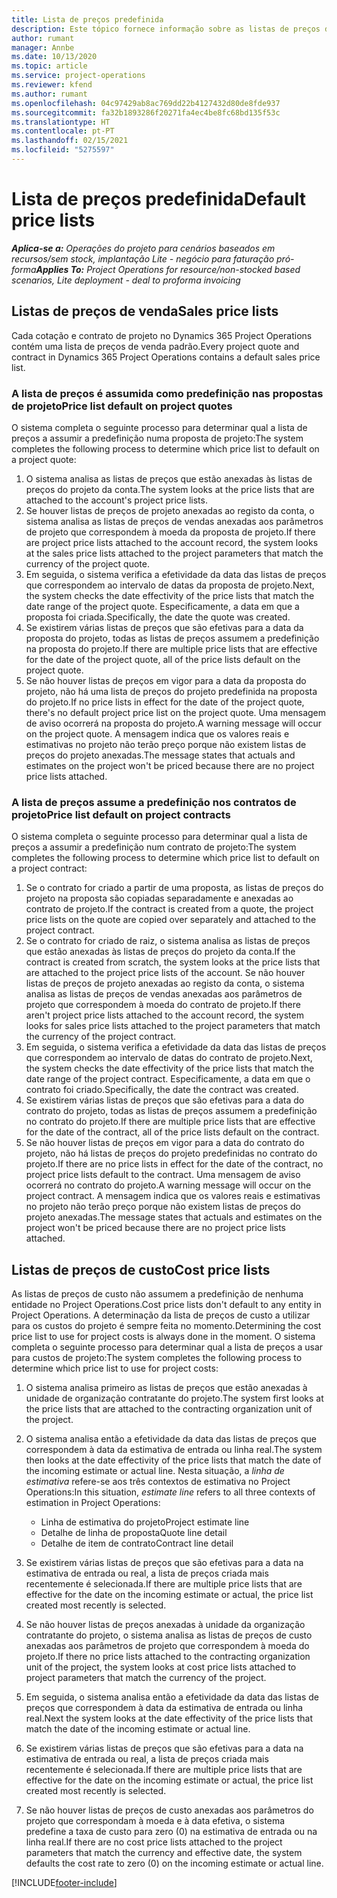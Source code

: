 ```yaml
---
title: Lista de preços predefinida
description: Este tópico fornece informação sobre as listas de preços de custos e vendas predefinidas no Project Operations.
author: rumant
manager: Annbe
ms.date: 10/13/2020
ms.topic: article
ms.service: project-operations
ms.reviewer: kfend
ms.author: rumant
ms.openlocfilehash: 04c97429ab8ac769dd22b4127432d80de8fde937
ms.sourcegitcommit: fa32b1893286f20271fa4ec4be8fc68bd135f53c
ms.translationtype: HT
ms.contentlocale: pt-PT
ms.lasthandoff: 02/15/2021
ms.locfileid: "5275597"
---
```

# <a name="default-price-lists"></a><span data-ttu-id="b55d9-103">Lista de preços predefinida</span><span class="sxs-lookup"><span data-stu-id="b55d9-103">Default price lists</span></span>

<span data-ttu-id="b55d9-104">_**Aplica-se a:** Operações do projeto para cenários baseados em recursos/sem stock, implantação Lite - negócio para faturação pró-forma_</span><span class="sxs-lookup"><span data-stu-id="b55d9-104">_**Applies To:** Project Operations for resource/non-stocked based scenarios, Lite deployment - deal to proforma invoicing_</span></span>

## <a name="sales-price-lists"></a><span data-ttu-id="b55d9-105">Listas de preços de venda</span><span class="sxs-lookup"><span data-stu-id="b55d9-105">Sales price lists</span></span>

<span data-ttu-id="b55d9-106">Cada cotação e contrato de projeto no Dynamics 365 Project Operations contém uma lista de preços de venda padrão.</span><span class="sxs-lookup"><span data-stu-id="b55d9-106">Every project quote and contract in Dynamics 365 Project Operations contains a default sales price list.</span></span> 

### <a name="price-list-default-on-project-quotes"></a><span data-ttu-id="b55d9-107">A lista de preços é assumida como predefinição nas propostas de projeto</span><span class="sxs-lookup"><span data-stu-id="b55d9-107">Price list default on project quotes</span></span>
<span data-ttu-id="b55d9-108">O sistema completa o seguinte processo para determinar qual a lista de preços a assumir a predefinição numa proposta de projeto:</span><span class="sxs-lookup"><span data-stu-id="b55d9-108">The system completes the following process to determine which price list to default on a project quote:</span></span>

1. <span data-ttu-id="b55d9-109">O sistema analisa as listas de preços que estão anexadas às listas de preços do projeto da conta.</span><span class="sxs-lookup"><span data-stu-id="b55d9-109">The system looks at the price lists that are attached to the account's project price lists.</span></span> 
2. <span data-ttu-id="b55d9-110">Se houver listas de preços de projeto anexadas ao registo da conta, o sistema analisa as listas de preços de vendas anexadas aos parâmetros de projeto que correspondem à moeda da proposta de projeto.</span><span class="sxs-lookup"><span data-stu-id="b55d9-110">If there are project price lists attached to the account record, the system looks at the sales price lists attached to the project parameters that match the currency of the project quote.</span></span>
3. <span data-ttu-id="b55d9-111">Em seguida, o sistema verifica a efetividade da data das listas de preços que correspondem ao intervalo de datas da proposta de projeto.</span><span class="sxs-lookup"><span data-stu-id="b55d9-111">Next, the system checks the date effectivity of the price lists that match the date range of the project quote.</span></span> <span data-ttu-id="b55d9-112">Especificamente, a data em que a proposta foi criada.</span><span class="sxs-lookup"><span data-stu-id="b55d9-112">Specifically, the date the quote was created.</span></span>
4. <span data-ttu-id="b55d9-113">Se existirem várias listas de preços que são efetivas para a data da proposta do projeto, todas as listas de preços assumem a predefinição na proposta do projeto.</span><span class="sxs-lookup"><span data-stu-id="b55d9-113">If there are multiple price lists that are effective for the date of the project quote, all of the price lists default on the project quote.</span></span>
5. <span data-ttu-id="b55d9-114">Se não houver listas de preços em vigor para a data da proposta do projeto, não há uma lista de preços do projeto predefinida na proposta do projeto.</span><span class="sxs-lookup"><span data-stu-id="b55d9-114">If no price lists in effect for the date of the project quote, there's no default project price list on the project quote.</span></span> <span data-ttu-id="b55d9-115">Uma mensagem de aviso ocorrerá na proposta do projeto.</span><span class="sxs-lookup"><span data-stu-id="b55d9-115">A warning message will occur on the project quote.</span></span> <span data-ttu-id="b55d9-116">A mensagem indica que os valores reais e estimativas no projeto não terão preço porque não existem listas de preços do projeto anexadas.</span><span class="sxs-lookup"><span data-stu-id="b55d9-116">The message states that actuals and estimates on the project won't be priced because there are no project price lists attached.</span></span>

### <a name="price-list-default-on-project-contracts"></a><span data-ttu-id="b55d9-117">A lista de preços assume a predefinição nos contratos de projeto</span><span class="sxs-lookup"><span data-stu-id="b55d9-117">Price list default on project contracts</span></span> 
<span data-ttu-id="b55d9-118">O sistema completa o seguinte processo para determinar qual a lista de preços a assumir a predefinição num contrato de projeto:</span><span class="sxs-lookup"><span data-stu-id="b55d9-118">The system completes the following process to determine which price list to default on a project contract:</span></span>

1. <span data-ttu-id="b55d9-119">Se o contrato for criado a partir de uma proposta, as listas de preços do projeto na proposta são copiadas separadamente e anexadas ao contrato de projeto.</span><span class="sxs-lookup"><span data-stu-id="b55d9-119">If the contract is created from a quote, the project price lists on the quote are copied over separately and attached to the project contract.</span></span>
2. <span data-ttu-id="b55d9-120">Se o contrato for criado de raiz, o sistema analisa as listas de preços que estão anexadas às listas de preços do projeto da conta.</span><span class="sxs-lookup"><span data-stu-id="b55d9-120">If the contract is created from scratch, the system looks at the price lists that are attached to the project price lists of the account.</span></span> <span data-ttu-id="b55d9-121">Se não houver listas de preços de projeto anexadas ao registo da conta, o sistema analisa as listas de preços de vendas anexadas aos parâmetros de projeto que correspondem à moeda do contrato de projeto.</span><span class="sxs-lookup"><span data-stu-id="b55d9-121">If there aren't project price lists attached to the account record, the system looks for sales price lists attached to the project parameters that match the currency of the project contract.</span></span>
4. <span data-ttu-id="b55d9-122">Em seguida, o sistema verifica a efetividade da data das listas de preços que correspondem ao intervalo de datas do contrato de projeto.</span><span class="sxs-lookup"><span data-stu-id="b55d9-122">Next, the system checks the date effectivity of the price lists that match the date range of the project contract.</span></span> <span data-ttu-id="b55d9-123">Especificamente, a data em que o contrato foi criado.</span><span class="sxs-lookup"><span data-stu-id="b55d9-123">Specifically, the date the contract was created.</span></span>
5. <span data-ttu-id="b55d9-124">Se existirem várias listas de preços que são efetivas para a data do contrato do projeto, todas as listas de preços assumem a predefinição no contrato do projeto.</span><span class="sxs-lookup"><span data-stu-id="b55d9-124">If there are multiple price lists that are effective for the date of the contract, all of the price lists default on the contract.</span></span>
6. <span data-ttu-id="b55d9-125">Se não houver listas de preços em vigor para a data do contrato do projeto, não há listas de preços do projeto predefinidas no contrato do projeto.</span><span class="sxs-lookup"><span data-stu-id="b55d9-125">If there are no price lists in effect for the date of the contract, no project price lists default to the contract.</span></span> <span data-ttu-id="b55d9-126">Uma mensagem de aviso ocorrerá no contrato do projeto.</span><span class="sxs-lookup"><span data-stu-id="b55d9-126">A warning message will occur on the project contract.</span></span> <span data-ttu-id="b55d9-127">A mensagem indica que os valores reais e estimativas no projeto não terão preço porque não existem listas de preços do projeto anexadas.</span><span class="sxs-lookup"><span data-stu-id="b55d9-127">The message states that actuals and estimates on the project won't be priced because there are no project price lists attached.</span></span>

## <a name="cost-price-lists"></a><span data-ttu-id="b55d9-128">Listas de preços de custo</span><span class="sxs-lookup"><span data-stu-id="b55d9-128">Cost price lists</span></span>

<span data-ttu-id="b55d9-129">As listas de preços de custo não assumem a predefinição de nenhuma entidade no Project Operations.</span><span class="sxs-lookup"><span data-stu-id="b55d9-129">Cost price lists don't default to any entity in Project Operations.</span></span> <span data-ttu-id="b55d9-130">A determinação da lista de preços de custo a utilizar para os custos do projeto é sempre feita no momento.</span><span class="sxs-lookup"><span data-stu-id="b55d9-130">Determining the cost price list to use for project costs is always done in the moment.</span></span> <span data-ttu-id="b55d9-131">O sistema completa o seguinte processo para determinar qual a lista de preços a usar para custos de projeto:</span><span class="sxs-lookup"><span data-stu-id="b55d9-131">The system completes the following process to determine which price list to use for project costs:</span></span>

1. <span data-ttu-id="b55d9-132">O sistema analisa primeiro as listas de preços que estão anexadas à unidade de organização contratante do projeto.</span><span class="sxs-lookup"><span data-stu-id="b55d9-132">The system first looks at the price lists that are attached to the contracting organization unit of the project.</span></span>
2. <span data-ttu-id="b55d9-133">O sistema analisa então a efetividade da data das listas de preços que correspondem à data da estimativa de entrada ou linha real.</span><span class="sxs-lookup"><span data-stu-id="b55d9-133">The system then looks at the date effectivity of the price lists that match the date of the incoming estimate or actual line.</span></span> <span data-ttu-id="b55d9-134">Nesta situação, a *linha de estimativa* refere-se aos três contextos de estimativa no Project Operations:</span><span class="sxs-lookup"><span data-stu-id="b55d9-134">In this situation, *estimate line* refers to all three contexts of estimation in Project Operations:</span></span>

    - <span data-ttu-id="b55d9-135">Linha de estimativa do projeto</span><span class="sxs-lookup"><span data-stu-id="b55d9-135">Project estimate line</span></span>
    - <span data-ttu-id="b55d9-136">Detalhe de linha de proposta</span><span class="sxs-lookup"><span data-stu-id="b55d9-136">Quote line detail</span></span>
    - <span data-ttu-id="b55d9-137">Detalhe de item de contrato</span><span class="sxs-lookup"><span data-stu-id="b55d9-137">Contract line detail</span></span>
  
3. <span data-ttu-id="b55d9-138">Se existirem várias listas de preços que são efetivas para a data na estimativa de entrada ou real, a lista de preços criada mais recentemente é selecionada.</span><span class="sxs-lookup"><span data-stu-id="b55d9-138">If there are multiple price lists that are effective for the date on the incoming estimate or actual, the price list created most recently is selected.</span></span>
4. <span data-ttu-id="b55d9-139">Se não houver listas de preços anexadas à unidade da organização contratante do projeto, o sistema analisa as listas de preços de custo anexadas aos parâmetros de projeto que correspondem à moeda do projeto.</span><span class="sxs-lookup"><span data-stu-id="b55d9-139">If there no price lists attached to the contracting organization unit of the project, the system looks at cost price lists attached to project parameters that match the currency of the project.</span></span>
5. <span data-ttu-id="b55d9-140">Em seguida, o sistema analisa então a efetividade da data das listas de preços que correspondem à data da estimativa de entrada ou linha real.</span><span class="sxs-lookup"><span data-stu-id="b55d9-140">Next the system looks at the date effectivity of the price lists that match the date of the incoming estimate or actual line.</span></span> 
6. <span data-ttu-id="b55d9-141">Se existirem várias listas de preços que são efetivas para a data na estimativa de entrada ou real, a lista de preços criada mais recentemente é selecionada.</span><span class="sxs-lookup"><span data-stu-id="b55d9-141">If there are multiple price lists that are effective for the date on the incoming estimate or actual, the price list created most recently is selected.</span></span>
7. <span data-ttu-id="b55d9-142">Se não houver listas de preços de custo anexadas aos parâmetros do projeto que correspondam à moeda e à data efetiva, o sistema predefine a taxa de custo para zero (0) na estimativa de entrada ou na linha real.</span><span class="sxs-lookup"><span data-stu-id="b55d9-142">If there are no cost price lists attached to the project parameters that match the currency and effective date, the system defaults the cost rate to zero (0) on the incoming estimate or actual line.</span></span>


[!INCLUDE[footer-include](../includes/footer-banner.md)]